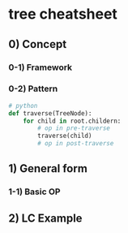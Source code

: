 # tree cheatsheet 

## 0) Concept  

### 0-1) Framework

### 0-2) Pattern
```python
# python
def traverse(TreeNode):
    for child in root.childern:
        # op in pre-traverse
        traverse(child)
        # op in post-traverse
```

## 1) General form

### 1-1) Basic OP

## 2) LC Example
